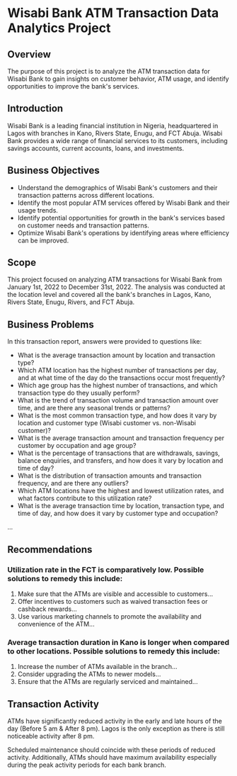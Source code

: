 
# Wisabi Bank ATM Transaction Data Analytics Project

## Overview
The purpose of this project is to analyze the ATM transaction data for Wisabi Bank to gain insights on customer behavior, ATM usage, and identify opportunities to improve the bank's services.

## Introduction
Wisabi Bank is a leading financial institution in Nigeria, headquartered in Lagos with branches in Kano, Rivers State, Enugu, and FCT Abuja. Wisabi Bank provides a wide range of financial services to its customers, including savings accounts, current accounts, loans, and investments.

## Business Objectives
- Understand the demographics of Wisabi Bank's customers and their transaction patterns across different locations.
- Identify the most popular ATM services offered by Wisabi Bank and their usage trends.
- Identify potential opportunities for growth in the bank's services based on customer needs and transaction patterns.
- Optimize Wisabi Bank's operations by identifying areas where efficiency can be improved.

## Scope
This project focused on analyzing ATM transactions for Wisabi Bank from January 1st, 2022 to December 31st, 2022. The analysis was conducted at the location level and covered all the bank's branches in Lagos, Kano, Rivers State, Enugu, Rivers, and FCT Abuja.

## Business Problems
In this transaction report, answers were provided to questions like:
- What is the average transaction amount by location and transaction type?
- Which ATM location has the highest number of transactions per day, and at what time of the day do the transactions occur most frequently?
- Which age group has the highest number of transactions, and which transaction type do they usually perform?
- What is the trend of transaction volume and transaction amount over time, and are there any seasonal trends or patterns?
- What is the most common transaction type, and how does it vary by location and customer type (Wisabi customer vs. non-Wisabi customer)?
- What is the average transaction amount and transaction frequency per customer by occupation and age group?
- What is the percentage of transactions that are withdrawals, savings, balance enquiries, and transfers, and how does it vary by location and time of day?
- What is the distribution of transaction amounts and transaction frequency, and are there any outliers?
- Which ATM locations have the highest and lowest utilization rates, and what factors contribute to this utilization rate?
- What is the average transaction time by location, transaction type, and time of day, and how does it vary by customer type and occupation?

...

## Recommendations

### Utilization rate in the FCT is comparatively low. Possible solutions to remedy this include:

1. Make sure that the ATMs are visible and accessible to customers...
2. Offer incentives to customers such as waived transaction fees or cashback rewards...
3. Use various marketing channels to promote the availability and convenience of the ATM...

### Average transaction duration in Kano is longer when compared to other locations. Possible solutions to remedy this include:

1. Increase the number of ATMs available in the branch...
2. Consider upgrading the ATMs to newer models...
3. Ensure that the ATMs are regularly serviced and maintained...

## Transaction Activity

ATMs have significantly reduced activity in the early and late hours of the day (Before 5 am & After 8 pm). Lagos is the only exception as there is still noticeable activity after 8 pm.

Scheduled maintenance should coincide with these periods of reduced activity. Additionally, ATMs should have maximum availability especially during the peak activity periods for each bank branch.
